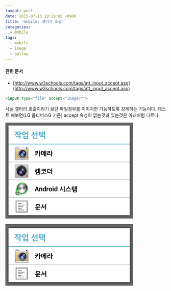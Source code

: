 ```yaml
---
layout: post
date: 2015-07-13 19:29:00 +0900
title: 'mobile: 갤러리 호출'
categories:
  - mobile
tags:
  - mobile
  - image
  - gallay
---
```


#### 관련 문서

- [http://www.w3schools.com/tags/att_input_accept.asp](http://www.w3schools.com/tags/att_input_accept.asp)

```html
<input type="file" accept="image/*">
```

사실 갤러리 호출이라기 보단 파일첨부를 이미지만 가능하도록 강제하는 기능이다. 테스트 해보면(LG 옵티머스G 기준) accept 속성이 없는것과 있는것은 아래처럼 다르다:

![](/images/adroid-file-attach-1.png)

![](/images/adroid-file-attach-2.png)
